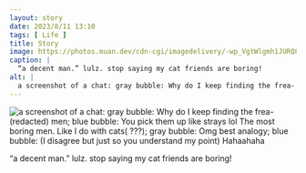 ```yaml
---
layout: story
date: 2023/8/11 13:10
tags: [ Life ]
title: Story
image: https://photos.muan.dev/cdn-cgi/imagedelivery/-wp_VgtWlgmh1JURQ8t1mg/20a696a5-c304-437f-8b13-46f2a1751200/public
caption: |
  “a decent man.” lulz. stop saying my cat friends are boring!
alt: |
  a screenshot of a chat: gray bubble: Why do I keep finding the frea- (redacted) men; blue bubble: You pick them up like strays lol The most boring men. Like I do with cats( ???); gray bubble: Omg best analogy; blue bubble: (I disagree but just so you understand my point) Hahaahaha
---
```


![a screenshot of a chat: gray bubble: Why do I keep finding the frea- (redacted) men; blue bubble: You pick them up like strays lol The most boring men. Like I do with cats( ???); gray bubble: Omg best analogy; blue bubble: (I disagree but just so you understand my point) Hahaahaha](https://photos.muan.dev/cdn-cgi/imagedelivery/-wp_VgtWlgmh1JURQ8t1mg/20a696a5-c304-437f-8b13-46f2a1751200/public)

“a decent man.” lulz. stop saying my cat friends are boring!
